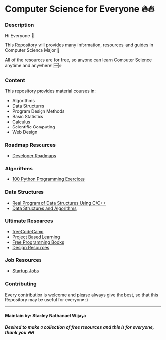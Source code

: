 # Computer Science for Everyone 🔥🔥

### Description

Hi Everyone 👋

This Repository will provides many information, resources, and guides in Computer Science Major 📝

All of the resources are for free, so anyone can learn Computer Science anytime and anywhere! 🆓⭐

### Content

This repository provides material courses in:
- Algorithms
- Data Structures
- Program Design Methods
- Basic Statistics
- Calculus
- Scientific Computing
- Web Design

### Roadmap Resources

- <a href="https://roadmap.sh/"> Developer Roadmaps </a>

### Algorithms

- <a href="https://github.com/zhiwehu/Python-programming-exercises"> 100 Python Programming Exercices </a>

### Data Structures

- <a href="https://github.com/StyNW7/Data_Structures"> Real Program of Data Structures Using C/C++ </a>
- <a href="https://gi  thub.com/sachuverma/DataStructures-Algorithms"> Data Structures and Algorithms </a>

### Ultimate Resources

- <a href="https://github.com/freeCodeCamp/freeCodeCamp"> freeCodeCamp </a>
- <a href="https://github.com/practical-tutorials/project-based-learning"> Project Based Learning </a>
- <a href="https://github.com/aluismoya/EbookFoundation-free-programming-books"> Free Programming Books </a>
- <a href="https://github.com/bradtraversy/design-resources-for-developers"> Design Resources </a>  

### Job Resources

- <a href="https://startup.jobs/"> Startup Jobs </a>

### Contributing

Every contribution is welcome and please always give the best, so that this Repository may be useful for everyone :)

<hr> </hr>

#### Maintain by: Stanley Nathanael Wijaya

##### Desired to make a collection of free resources and this is for everyone, thank you 🔥🔥
